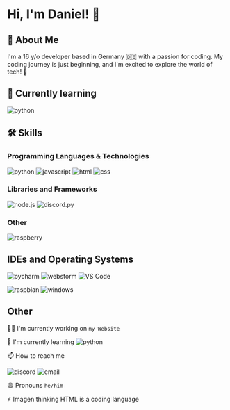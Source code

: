 
# Hi, I'm Daniel! 👋


## 🚀 About Me
I'm a 16 y/o developer based in Germany 🇩🇪 with a passion for coding. My coding journey is just beginning, and I'm excited to explore the world of tech! 🚀
## 📝 Currently learning
![python](https://img.shields.io/badge/Python-14354C?style=for-the-badge&logo=python&logoColor=white) 
## 🛠 Skills
### Programming Languages & Technologies
![python](https://img.shields.io/badge/Python-14354C?style=for-the-badge&logo=python&logoColor=white) 
![javascript](https://img.shields.io/badge/JavaScript-323330?style=for-the-badge&logo=javascript&logoColor=F7DF1E)
![html](https://img.shields.io/badge/HTML5-E34F26?style=for-the-badge&logo=html5&logoColor=white)
![css](https://img.shields.io/badge/CSS3-1572B6?style=for-the-badge&logo=css3&logoColor=white)


### Libraries and Frameworks
![node.js](https://img.shields.io/badge/Node.js-43853D?style=for-the-badge&logo=node.js&logoColor=white)
![discord.py](https://img.shields.io/badge/Discord.py-7289DA?style=for-the-badge&logo=discord&logoColor=white)

### Other
![raspberry](https://img.shields.io/badge/Raspberry%20Pi-A22846?style=for-the-badge&logo=Raspberry%20Pi&logoColor=white)
## IDEs and Operating Systems

![pycharm](https://img.shields.io/badge/PyCharm-000000.svg?&style=for-the-badge&logo=PyCharm&logoColor=white)
![webstorm](https://img.shields.io/badge/WebStorm-000000?style=for-the-badge&logo=WebStorm&logoColor=white)
![VS Code](https://img.shields.io/badge/visualstudiocode-badge-blue.svg?logo=visual-studio-code)

![raspbian](https://img.shields.io/badge/raspbian-A22846?style=for-the-badge&logo=Raspberry%20Pi&logoColor=white)
![windows](	https://img.shields.io/badge/Windows-0078D6?style=for-the-badge&logo=windows&logoColor=white)
## Other
👩‍💻 I'm currently working on `my Website`

🧠 I'm currently learning ![python](https://img.shields.io/badge/Python-14354C?style=for-the-badge&logo=python&logoColor=white) 

📫 How to reach me

![discord](https://img.shields.io/badge/@danielder2-7289DA?style=social&logo=discord&logoColor=7289DA) ![email](https://img.shields.io/badge/daniel.putek@lessing--online.de-D14836?style=social&logo=gmail&logoColor=black)

😄 Pronouns `he/him`

⚡️ Imagen thinking HTML is a coding language
